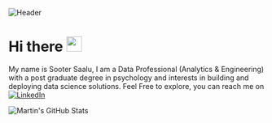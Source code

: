 ![Header](https://images.squarespace-cdn.com/content/v1/58aac884725e25c4fababc32/1585410395808-RQKHSEVMZMOVRCKSTOST/image-asset.jpeg?format=1000w)
# Hi there <img src="https://raw.githubusercontent.com/MartinHeinz/MartinHeinz/master/wave.gif" width="30px">
My name is Sooter Saalu, I am a Data Professional (Analytics & Engineering) with a post graduate degree in psychology and interests in building and deploying data science solutions. Feel Free to explore, you can reach me on [![LinkedIn][3.2]][3]

<img align="center" src="https://github-readme-stats.vercel.app/api?username=Soot3&show_icons=true&line_height=27&count_private=true&title_color=ffffff&text_color=c9cacc&icon_color=2bbc8a&bg_color=1d1f21" alt="Martin's GitHub Stats" />

<!-- icons without padding -->

[3.2]: https://raw.githubusercontent.com/MartinHeinz/MartinHeinz/master/linkedin-3-16.png (LinkedIn icon without padding)


<!-- links to your social media accounts -->

[3]: https://www.linkedin.com/in/ssaalu/
<!--
**Soot3/Soot3** is a ✨ _special_ ✨ repository because its `README.md` (this file) appears on your GitHub profile.

Here are some ideas to get you started:

- 🔭 I’m currently working on ...
- 🌱 I’m currently learning ...
- 👯 I’m looking to collaborate on ...
- 🤔 I’m looking for help with ...
- 💬 Ask me about ...
- 📫 How to reach me: ...
- 😄 Pronouns: ...
- ⚡ Fun fact: ...
-->
